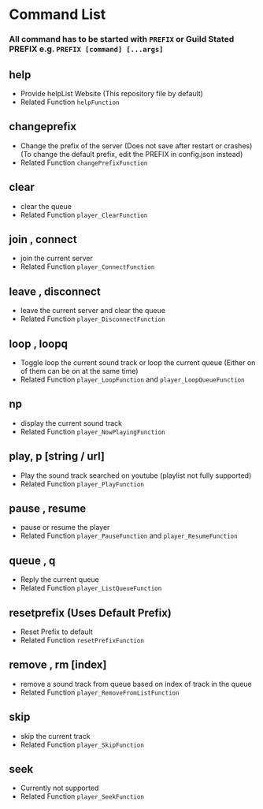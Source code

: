 # Command List
### All command has to be started with ```PREFIX``` or Guild Stated PREFIX e.g. ```PREFIX [command] [...args]```
## help
* Provide helpList Website (This repository file by default)
* Related Function ```helpFunction```
## changeprefix
* Change the prefix of the server (Does not save after restart or crashes) (To change the default prefix, edit the PREFIX in config.json instead)
* Related Function ```changePrefixFunction```
## clear
* clear the queue
* Related Function ```player_ClearFunction```
## join , connect
* join the current server
* Related Function ```player_ConnectFunction```
## leave , disconnect
* leave the current server and clear the queue
* Related Function ```player_DisconnectFunction```
## loop , loopq
* Toggle loop the current sound track or loop the current queue (Either on of them can be on at the same time)
* Related Function ```player_LoopFunction``` and ```player_LoopQueueFunction```
## np
* display the current sound track 
* Related Function ```player_NowPlayingFunction```
## play, p [string / url]
* Play the sound track searched on youtube (playlist not fully supported)
* Related Function ```player_PlayFunction```
## pause , resume
* pause or resume the player
* Related Function ```player_PauseFunction``` and ```player_ResumeFunction```
## queue , q
* Reply the current queue
* Related Function ```player_ListQueueFunction```
## resetprefix (Uses Default Prefix)
* Reset Prefix to default
* Related Function ```resetPrefixFunction```
## remove , rm [index]
* remove a sound track from queue based on index of track in the queue
* Related Function ```player_RemoveFromListFunction```
## skip
* skip the current track
* Related Function ```player_SkipFunction```
## seek
* Currently not supported
* Related Function ```player_SeekFunction```






